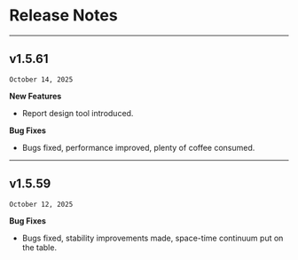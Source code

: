 # Release Notes
---
## v1.5.61
```October 14, 2025```

**New Features**

- Report design tool introduced.

**Bug Fixes**

- Bugs fixed, performance improved, plenty of coffee consumed.
---
## v1.5.59
```October 12, 2025```

**Bug Fixes**

- Bugs fixed, stability improvements made, space-time continuum put on the table.
